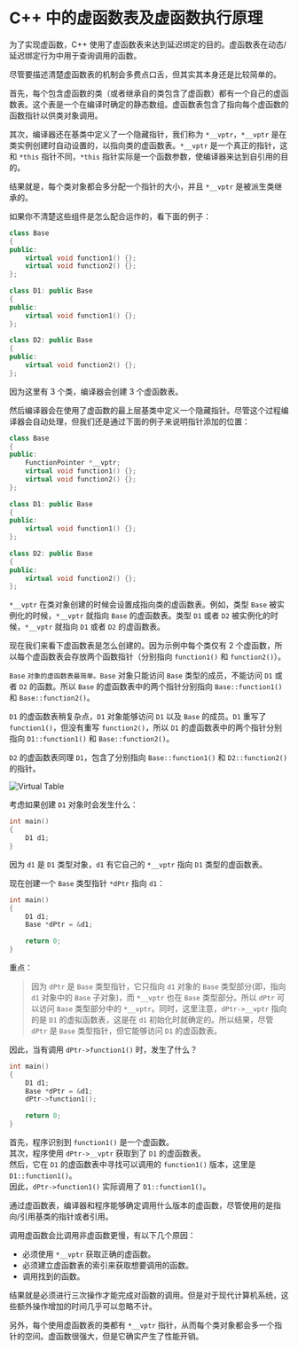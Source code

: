 # C++ 中的虚函数表及虚函数执行原理

为了实现虚函数，C++ 使用了虚函数表来达到延迟绑定的目的。虚函数表在动态/延迟绑定行为中用于查询调用的函数。

尽管要描述清楚虚函数表的机制会多费点口舌，但其实其本身还是比较简单的。

首先，每个包含虚函数的类（或者继承自的类包含了虚函数）都有一个自己的虚函数表。这个表是一个在编译时确定的静态数组。虚函数表包含了指向每个虚函数的函数指针以供类对象调用。

其次，编译器还在基类中定义了一个隐藏指针，我们称为 `*__vptr`，`*__vptr` 是在类实例创建时自动设置的，以指向类的虚函数表。`*__vptr` 是一个真正的指针，这和 `*this` 指针不同，`*this` 指针实际是一个函数参数，使编译器来达到自引用的目的。

结果就是，每个类对象都会多分配一个指针的大小，并且 `*__vptr` 是被派生类继承的。

如果你不清楚这些组件是怎么配合运作的，看下面的例子：

```cpp
class Base
{
public:
    virtual void function1() {};
    virtual void function2() {};
};
 
class D1: public Base
{
public:
    virtual void function1() {};
};
 
class D2: public Base
{
public:
    virtual void function2() {};
};
```

因为这里有 3 个类，编译器会创建 3 个虚函数表。

然后编译器会在使用了虚函数的最上层基类中定义一个隐藏指针。尽管这个过程编译器会自动处理，但我们还是通过下面的例子来说明指针添加的位置：

```cpp
class Base
{
public:
    FunctionPointer *__vptr;
    virtual void function1() {};
    virtual void function2() {};
};
 
class D1: public Base
{
public:
    virtual void function1() {};
};
 
class D2: public Base
{
public:
    virtual void function2() {};
};
```

`*__vptr` 在类对象创建的时候会设置成指向类的虚函数表。例如，类型 `Base` 被实例化的时候，`*__vptr` 就指向 `Base` 的虚函数表。类型 `D1` 或者 `D2` 被实例化的时候，`*__vptr` 就指向 `D1` 或者 `D2` 的虚函数表。

现在我们来看下虚函数表是怎么创建的。因为示例中每个类仅有 2 个虚函数，所以每个虚函数表会存放两个函数指针（分别指向 `function1()` 和 `function2()`）。

`Base` `对象的虚函数表最简单。Base` 对象只能访问 `Base` 类型的成员，不能访问 `D1` 或者 `D2` 的函数。所以 `Base` 的虚函数表中的两个指针分别指向 `Base::function1()` 和 `Base::function2()`。

`D1` 的虚函数表稍复杂点，`D1` 对象能够访问 `D1` 以及 `Base` 的成员。`D1` 重写了 `function1()`，但没有重写 `function2()`，所以 `D1` 的虚函数表中的两个指针分别指向 `D1::function1()` 和 `Base::function2()`。

`D2` 的虚函数表同理 `D1`，包含了分别指向 `Base::function1()` 和 `D2::function2()` 的指针。

![Virtual Table](..\assets\images\VTable.gif "Virtual Table") <br/>

考虑如果创建 `D1` 对象时会发生什么：

```cpp
int main()
{
    D1 d1;
}
```

因为 `d1` 是 `D1` 类型对象，`d1` 有它自己的 `*__vptr` 指向 `D1` 类型的虚函数表。

现在创建一个 `Base` 类型指针 `*dPtr` 指向 `d1`：

```cpp
int main()
{
    D1 d1;
    Base *dPtr = &d1;
 
    return 0;
}
```
重点：
> 因为 `dPtr` 是 `Base` 类型指针，它只指向 `d1` 对象的 `Base` 类型部分(即，指向 `d1` 对象中的 `Base` 子对象)，而  `*__vptr` 也在 `Base` 类型部分。所以 `dPtr` 可以访问 `Base` 类型部分中的 `*__vptr`。同时，这里注意，`dPtr->__vptr` 指向的是 `D1` 的虚拟函数表，这是在 `d1` 初始化时就确定的。所以结果，尽管 `dPtr` 是 `Base` 类型指针，但它能够访问 `D1` 的虚函数表。

因此，当有调用 `dPtr->function1()` 时，发生了什么？

```cpp
int main()
{
    D1 d1;
    Base *dPtr = &d1;
    dPtr->function1();
 
    return 0;
}
```

首先，程序识别到 `function1()` 是一个虚函数。<br/>
其次，程序使用 `dPtr->__vptr` 获取到了 `D1` 的虚函数表。<br/>
然后，它在 `D1` 的虚函数表中寻找可以调用的 `function1()` 版本，这里是 `D1::function1()`。<br/>
因此，`dPtr->function1()` 实际调用了 `D1::function1()`。

通过虚函数表，编译器和程序能够确定调用什么版本的虚函数，尽管使用的是指向/引用基类的指针或者引用。

调用虚函数会比调用非虚函数更慢，有以下几个原因：
- 必须使用 `*__vptr` 获取正确的虚函数。
- 必须建立虚函数表的索引来获取想要调用的函数。
- 调用找到的函数。

结果就是必须进行三次操作才能完成对函数的调用。但是对于现代计算机系统，这些额外操作增加的时间几乎可以忽略不计。

另外，每个使用虚函数表的类都有 `*__vptr` 指针，从而每个类对象都会多一个指针的空间。虚函数很强大，但是它确实产生了性能开销。